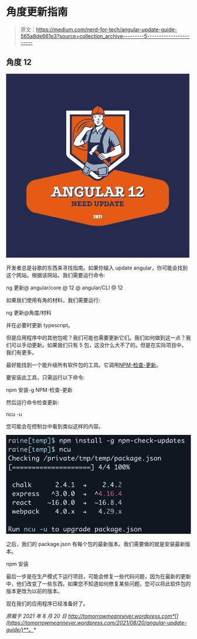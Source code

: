 # 角度更新指南

> 原文：<https://medium.com/nerd-for-tech/angular-update-guide-565a8de661e3?source=collection_archive---------5----------------------->

## 角度 12

![](img/a59ad8f7922e8e5f18bd84f02f6210c3.png)

开发者总是谷歌的东西来寻找指南。如果你输入 update angular，你可能会找到这个网站。根据该网站，我们需要运行命令:

ng 更新@ angular/core @ 12 @ angular/CLI @ 12

如果我们使用有角的材料，我们需要运行:

ng 更新@角度/材料

并在必要时更新 typescript。

但是应用程序中的其他包呢？我们可能也需要更新它们。我们如何做到这一点？我们可以手动更新。如果我们只有 5 包，这没什么大不了的。但是在实际项目中，我们有更多。

最好能找到一个能升级所有软件包的工具。它调用[NPM-检查-更新](https://www.npmjs.com/package/npm-check-updates)。

要安装此工具，只需运行以下命令:

npm 安装-g NPM-检查-更新

然后运行命令检查更新:

ncu -u

您可能会在控制台中看到类似这样的内容。

![](img/9dd6400f3fbbdb50cc7ad3809242db5d.png)

之后，我们的 package.json 有每个包的最新版本。我们需要做的就是安装最新版本。

npm 安装

最后一步是在生产模式下运行项目，可能会修复一些代码问题，因为在最新的更新中，他们改变了一些东西。如果您不知道如何修复某些问题，您可以将此软件包的版本更改为以前的版本。

现在我们的应用程序已经准备好了。

*原载于 2021 年 8 月 20 日 http://tomorrowmeannever.wordpress.com*[](https://tomorrowmeannever.wordpress.com/2021/08/20/angular-update-guide/)**。**